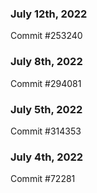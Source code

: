### July 12th, 2022

Commit #253240

### July 8th, 2022

Commit #294081

### July 5th, 2022

Commit #314353


### July 4th, 2022

Commit #72281
